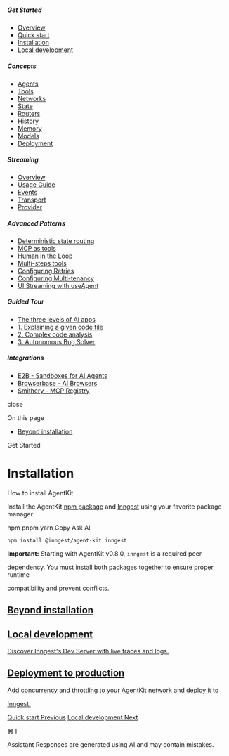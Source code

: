 ##### Get Started

- [Overview](\overview)
- [Quick start](\getting-started\quick-start)
- [Installation](\getting-started\installation)
- [Local development](\getting-started\local-development)

##### Concepts

- [Agents](\concepts\agents)
- [Tools](\concepts\tools)
- [Networks](\concepts\networks)
- [State](\concepts\state)
- [Routers](\concepts\routers)
- [History](\concepts\history)
- [Memory](\concepts\memory)
- [Models](\concepts\models)
- [Deployment](\concepts\deployment)

##### Streaming

- [Overview](\streaming\overview)
- [Usage Guide](\streaming\usage-guide)
- [Events](\streaming\events)
- [Transport](\streaming\transport)
- [Provider](\streaming\provider)

##### Advanced Patterns

- [Deterministic state routing](\advanced-patterns\routing)
- [MCP as tools](\advanced-patterns\mcp)
- [Human in the Loop](\advanced-patterns\human-in-the-loop)
- [Multi-steps tools](\advanced-patterns\multi-steps-tools)
- [Configuring Retries](\advanced-patterns\retries)
- [Configuring Multi-tenancy](\advanced-patterns\multitenancy)
- [UI Streaming with useAgent](\advanced-patterns\legacy-ui-streaming)

##### Guided Tour

- [The three levels of AI apps](\guided-tour\overview)
- [1. Explaining a given code file](\guided-tour\ai-workflows)
- [2. Complex code analysis](\guided-tour\agentic-workflows)
- [3. Autonomous Bug Solver](\guided-tour\ai-agents)

##### Integrations

- [E2B - Sandboxes for AI Agents](\integrations\e2b)
- [Browserbase - AI Browsers](\integrations\browserbase)
- [Smithery - MCP Registry](\integrations\smithery)

close

On this page

- [Beyond installation](#beyond-installation)

Get Started

# Installation

How to install AgentKit

Install the AgentKit [npm package](https://www.npmjs.com/package/@inngest/agent-kit) and [Inngest](https://www.npmjs.com/package/inngest) using your favorite package manager:

npm pnpm yarn Copy Ask AI

```
npm install @inngest/agent-kit inngest
```

**Important:** Starting with AgentKit v0.8.0, `inngest` is a required peer

dependency. You must install both packages together to ensure proper runtime

compatibility and prevent conflicts.

## [ Beyond installation](#beyond-installation)

## [Local development](\getting-started\local-development)

[Discover Inngest's Dev Server with live traces and logs.](\getting-started\local-development)

## [Deployment to production](\getting-started\deployment)

[Add concurrency and throttling to your AgentKit network and deploy it to](\getting-started\deployment)

[Inngest.](\getting-started\deployment)

[Quick start Previous](\getting-started\quick-start) [Local development Next](\getting-started\local-development)

⌘ I

Assistant Responses are generated using AI and may contain mistakes.